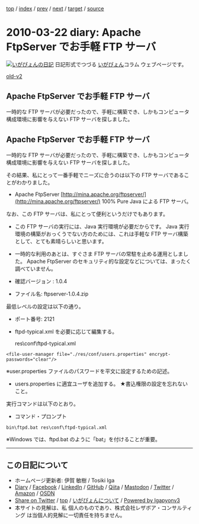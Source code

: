 [top](../index.html) 
 / [index](index.html) 
 / [prev](ig100311.html) 
 / [next](ig100328.html) 
 / [target](https://www.igapyon.jp/igapyon/diary/2010/ig100322.html) 
 / [source](https://github.com/igapyon/diary/blob/master/2010/ig100322.src.md) 

2010-03-22 diary: Apache FtpServer でお手軽 FTP サーバ
=====================================================================================================
[![いがぴょんの日記](https://www.igapyon.jp/igapyon/diary/images/iga200306s.jpg "いがぴょん")](https://www.igapyon.jp/igapyon/diary/memo/memoigapyon.html) 日記形式でつづる [いがぴょん](https://www.igapyon.jp/igapyon/diary/memo/memoigapyon.html)コラム ウェブページです。

[old-v2](ig100322-orig.html)

## Apache FtpServer でお手軽 FTP サーバ

一時的な FTP サーバが必要だったので、手軽に構築でき、しかもコンピュータ構成環境に影響を与えない FTP サーバを探しました。


## Apache FtpServer でお手軽 FTP サーバ

一時的な FTP サーバが必要だったので、手軽に構築でき、しかもコンピュータ構成環境に影響を与えない FTP サーバを探しました。

その結果、私にとって一番手軽でニーズに合うのは以下の FTP サーバであることがわかりました。

* Apache FtpServer
  [http://mina.apache.org/ftpserver/](http://mina.apache.org/ftpserver/)
  100% Pure Java による FTP サーバ。

なお、この FTP サーバは、私にとって便利というだけでもあります。

* この FTP サーバの実行には、Java 実行環境が必要だからです。
  Java 実行環境の構築がおっくうでない方のためには、これは手軽な FTP サーバ構築として、とても素晴らしいと思います。
  
* 一時的な利用のあとは、すぐさま FTP サーバの常駐を止める運用としました。
  Apache FtpServer のセキュリティ的な設定などについては、まったく調べていません。

* 確認バージョン : 1.0.4
  
* ファイル名: ftpserver-1.0.4.zip

最低レベルの設定は以下の通り。

* ポート番号: 2121
  
* ftpd-typical.xml を必要に応じて編集する。
  
  res\conf\ftpd-typical.xml

  
        
```
<file-user-manager file="./res/conf/users.properties" encrypt-passwords="clear"/>
```

        

  ※user.properties ファイルのパスワードを平文に設定するための記述。
  
* users.properties に適宜ユーザを追加する。
  ★書込権限の設定を忘れないこと。
  

実行コマンドは以下のとおり。

* 
  コマンド・プロンプト

  
        
```
bin\ftpd.bat res\conf\ftpd-typical.xml
```

        

  ※Windows では、ftpd.bat のように「bat」を付けることが重要。


----------------------------------------------------------------------------------------------------

## この日記について

* ホームページ更新者: 伊賀 敏樹 / Tosiki Iga
* [Diary](https://www.igapyon.jp/igapyon/diary/) / [Facebook](https://www.facebook.com/igapyon) / [LinkedIn](https://www.linkedin.com/in/toshikiiga) / [GitHub](https://github.com/igapyon) / [Qiita](https://qiita.com/igapyon) / [Mastodon](https://social.vivaldi.net/@igapyon) / [Twitter](https://twitter.com/ToshikiIga) / [Amazon](https://www.amazon.co.jp/%E4%BC%8A%E8%B3%80-%E6%95%8F%E6%A8%B9/e/B004LTQWCQ) / [OSDN](https://ja.osdn.net/users/iga/)
* [Share on Twitter](https://twitter.com/intent/tweet?hashtags=igapyon%2Cdiary%2C%E3%81%84%E3%81%8C%E3%81%B4%E3%82%87%E3%82%93&text=Apache+FtpServer+%E3%81%A7%E3%81%8A%E6%89%8B%E8%BB%BD+FTP+%E3%82%B5%E3%83%BC%E3%83%90&url=https%3A%2F%2Fwww.igapyon.jp%2Figapyon%2Fdiary%2F2010%2Fig100322.html) / [top](../index.html) / [いがぴょんについて](https://www.igapyon.jp/igapyon/diary/memo/memoigapyon.html) / [Powered by Igapyonv3](https://github.com/igapyon/igapyonv3)
* 本サイトの見解は、私 個人のものであり、株式会社レザボア・コンサルティング は当個人的見解に一切責任を持ちません。 
